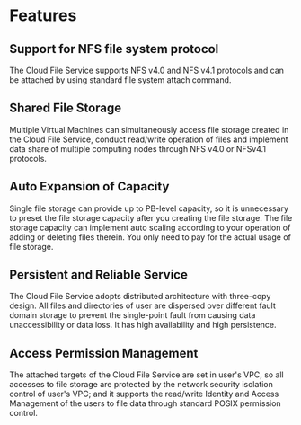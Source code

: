 # Features

## Support for NFS file system protocol

The Cloud File Service supports NFS v4.0 and NFS v4.1 protocols and can be attached by using standard file system attach command.

## Shared File Storage

Multiple Virtual Machines can simultaneously access file storage created in the Cloud File Service, conduct read/write operation of files and implement data share of multiple computing nodes through NFS v4.0 or NFSv4.1 protocols.

## Auto Expansion of Capacity

Single file storage can provide up to PB-level capacity, so it is unnecessary to preset the file storage capacity after you creating the file storage. The file storage capacity can implement auto scaling according to your operation of adding or deleting files therein. You only need to pay for the actual usage of file storage.

## Persistent and Reliable Service

The Cloud File Service adopts distributed architecture with three-copy design. All files and directories of user are dispersed over different fault domain storage to prevent the single-point fault from causing data unaccessibility or data loss. It has high availability and high persistence.

## Access Permission Management

The attached targets of the Cloud File Service are set in user's VPC, so all accesses to file storage are protected by the network security isolation control of user's VPC; and it supports the read/write Identity and Access Management of the users to file data through standard POSIX permission control.

